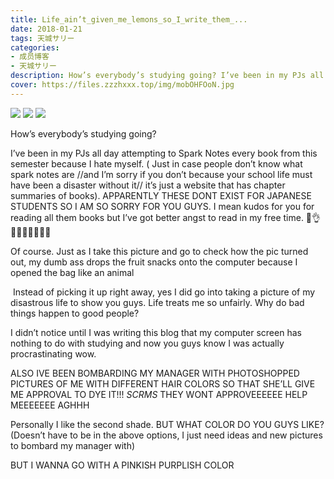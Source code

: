 ```yaml
---
title: Life_ain’t_given_me_lemons_so_I_write_them_...
date: 2018-01-21
tags: 天城サリー
categories: 
- 成员博客
- 天城サリー
description: How’s everybody’s studying going? I’ve been in my PJs all day attempting to Spark Notes every book from this semester because I hate myself. ( Just in case people don’t know what spark notes are //...
cover: https://files.zzzhxxx.top/img/mobOHFOoN.jpg 
---
```

![](https://files.zzzhxxx.top/img/mobOHFOoN.jpg)
![](https://files.zzzhxxx.top/img/mobjWczn3.jpg)
![](https://files.zzzhxxx.top/img/mobxazrCj.jpg)

How’s everybody’s studying going? 

I’ve been in my PJs all day attempting to Spark Notes every book from this semester because I hate myself. ( Just in case people don’t know what spark notes are //and I’m sorry if you don’t because your school life must have been a disaster without it// it’s just a website that has chapter summaries of books). APPARENTLY THESE DONT EXIST FOR JAPANESE STUDENTS SO I AM SO SORRY FOR YOU GUYS. I mean kudos for you for reading all them books but I’ve got better angst to read in my free time. 🌈👌📝🔥🌈🐝🐝🐥🐥



Of course. Just as I take this picture and go to check how the pic turned out, my dumb ass drops the fruit snacks onto the computer because I opened the bag like an animal 


 Instead of picking it up right away, yes I did go into taking a picture of my disastrous life to show you guys. Life treats me so unfairly. Why do bad things happen to good people? 

I didn’t notice until I was writing this blog that my computer screen has nothing to do with studying and now you guys know I was actually procrastinating wow. 

ALSO IVE BEEN BOMBARDING MY MANAGER WITH PHOTOSHOPPED PICTURES OF ME WITH DIFFERENT HAIR COLORS SO THAT SHE’LL GIVE ME APPROVAL TO DYE IT!!! *SCRMS* THEY WONT APPROVEEEEEE HELP MEEEEEEE AGHHH 





Personally I like the second shade. BUT WHAT COLOR DO YOU GUYS LIKE? (Doesn’t have to be in the above options, I just need ideas and new pictures to bombard my manager with) 

BUT I WANNA GO WITH A PINKISH PURPLISH COLOR




